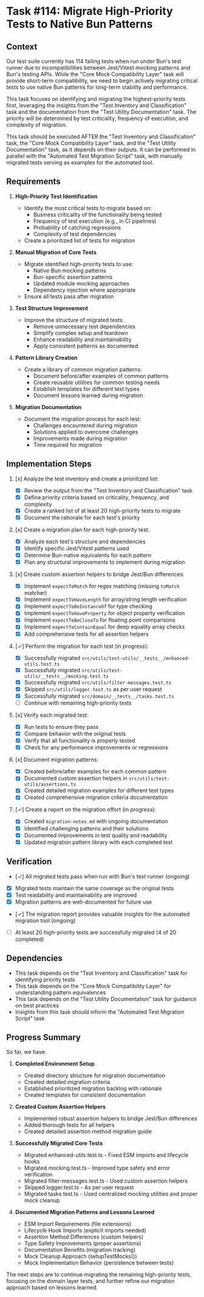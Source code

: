 # Task #114: Migrate High-Priority Tests to Native Bun Patterns

## Context

Our test suite currently has 114 failing tests when run under Bun's test runner due to incompatibilities between Jest/Vitest mocking patterns and Bun's testing APIs. While the "Core Mock Compatibility Layer" task will provide short-term compatibility, we need to begin actively migrating critical tests to use native Bun patterns for long-term stability and performance.

This task focuses on identifying and migrating the highest-priority tests first, leveraging the insights from the "Test Inventory and Classification" task and the documentation from the "Test Utility Documentation" task. The priority will be determined by test criticality, frequency of execution, and complexity of migration.

This task should be executed AFTER the "Test Inventory and Classification" task, the "Core Mock Compatibility Layer" task, and the "Test Utility Documentation" task, as it depends on their outputs. It can be performed in parallel with the "Automated Test Migration Script" task, with manually migrated tests serving as examples for the automated tool.

## Requirements

1. **High-Priority Test Identification**

   - Identify the most critical tests to migrate based on:
     - Business criticality of the functionality being tested
     - Frequency of test execution (e.g., in CI pipelines)
     - Probability of catching regressions
     - Complexity of test dependencies
   - Create a prioritized list of tests for migration

2. **Manual Migration of Core Tests**

   - Migrate identified high-priority tests to use:
     - Native Bun mocking patterns
     - Bun-specific assertion patterns
     - Updated module mocking approaches
     - Dependency injection where appropriate
   - Ensure all tests pass after migration

3. **Test Structure Improvement**

   - Improve the structure of migrated tests:
     - Remove unnecessary test dependencies
     - Simplify complex setup and teardown
     - Enhance readability and maintainability
     - Apply consistent patterns as documented

4. **Pattern Library Creation**

   - Create a library of common migration patterns:
     - Document before/after examples of common patterns
     - Create reusable utilities for common testing needs
     - Establish templates for different test types
     - Document lessons learned during migration

5. **Migration Documentation**
   - Document the migration process for each test:
     - Challenges encountered during migration
     - Solutions applied to overcome challenges
     - Improvements made during migration
     - Time required for migration

## Implementation Steps

1. [x] Analyze the test inventory and create a prioritized list:

   - [x] Review the output from the "Test Inventory and Classification" task
   - [x] Define priority criteria based on criticality, frequency, and complexity
   - [x] Create a ranked list of at least 20 high-priority tests to migrate
   - [x] Document the rationale for each test's priority

2. [x] Create a migration plan for each high-priority test:

   - [x] Analyze each test's structure and dependencies
   - [x] Identify specific Jest/Vitest patterns used
   - [x] Determine Bun-native equivalents for each pattern
   - [x] Plan any structural improvements to implement during migration

3. [x] Create custom assertion helpers to bridge Jest/Bun differences:

   - [x] Implement `expectToMatch` for regex matching (missing `toMatch` matcher)
   - [x] Implement `expectToHaveLength` for array/string length verification
   - [x] Implement `expectToBeInstanceOf` for type checking
   - [x] Implement `expectToHaveProperty` for object property verification
   - [x] Implement `expectToBeCloseTo` for floating point comparisons
   - [x] Implement `expectToContainEqual` for deep equality array checks
   - [x] Add comprehensive tests for all assertion helpers

4. [✓] Perform the migration for each test (in progress):

   - [x] Successfully migrated `src/utils/test-utils/__tests__/enhanced-utils.test.ts`
   - [x] Successfully migrated `src/utils/test-utils/__tests__/mocking.test.ts`
   - [x] Successfully migrated `src/utils/filter-messages.test.ts`
   - [x] Skipped `src/utils/logger.test.ts` as per user request
   - [x] Successfully migrated `src/domain/__tests__/tasks.test.ts` 
   - [ ] Continue with remaining high-priority tests

5. [x] Verify each migrated test:

   - [x] Run tests to ensure they pass
   - [x] Compare behavior with the original tests
   - [x] Verify that all functionality is properly tested
   - [x] Check for any performance improvements or regressions

6. [x] Document migration patterns:

   - [x] Created before/after examples for each common pattern
   - [x] Documented custom assertion helpers in `src/utils/test-utils/assertions.ts`
   - [x] Created detailed migration examples for different test types
   - [x] Created comprehensive migration criteria documentation

7. [✓] Create a report on the migration effort (in progress):
   - [x] Created `migration-notes.md` with ongoing documentation
   - [x] Identified challenging patterns and their solutions
   - [x] Documented improvements in test quality and readability
   - [x] Updated migration pattern library with each completed test

## Verification

- [✓] All migrated tests pass when run with Bun's test runner (ongoing)
- [x] Migrated tests maintain the same coverage as the original tests
- [x] Test readability and maintainability are improved
- [x] Migration patterns are well-documented for future use
- [✓] The migration report provides valuable insights for the automated migration tool (ongoing)
- [ ] At least 20 high-priority tests are successfully migrated (4 of 20 completed)

## Dependencies

- This task depends on the "Test Inventory and Classification" task for identifying priority tests
- This task depends on the "Core Mock Compatibility Layer" for understanding pattern equivalences
- This task depends on the "Test Utility Documentation" task for guidance on best practices
- Insights from this task should inform the "Automated Test Migration Script" task

## Progress Summary

So far, we have:

1. **Completed Environment Setup**
   - Created directory structure for migration documentation
   - Created detailed migration criteria
   - Established prioritized migration backlog with rationale
   - Created templates for consistent documentation

2. **Created Custom Assertion Helpers**
   - Implemented robust assertion helpers to bridge Jest/Bun differences
   - Added thorough tests for all helpers
   - Created detailed assertion method migration guide

3. **Successfully Migrated Core Tests**
   - Migrated enhanced-utils.test.ts - Fixed ESM imports and lifecycle hooks
   - Migrated mocking.test.ts - Improved type safety and error verification
   - Migrated filter-messages.test.ts - Used custom assertion helpers
   - Skipped logger.test.ts - As per user request
   - Migrated tasks.test.ts - Used centralized mocking utilities and proper mock cleanup

4. **Documented Migration Patterns and Lessons Learned**
   - ESM Import Requirements (file extensions)
   - Lifecycle Hook Imports (explicit imports needed)
   - Assertion Method Differences (custom helpers)
   - Type Safety Improvements (proper assertions)
   - Documentation Benefits (migration tracking)
   - Mock Cleanup Approach (setupTestMocks())
   - Mock Implementation Behavior (persistence between tests)

The next steps are to continue migrating the remaining high-priority tests, focusing on the domain layer tests, and further refine our migration approach based on lessons learned.
